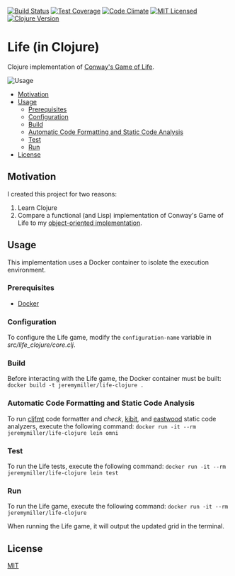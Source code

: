 [![Build Status](https://travis-ci.org/jeremy-miller/life-clojure.svg?branch=master)](https://travis-ci.org/jeremy-miller/life-clojure)
[![Test Coverage](https://coveralls.io/repos/github/jeremy-miller/life-clojure/badge.svg?branch=master)](https://coveralls.io/github/jeremy-miller/life-clojure?branch=master)
[![Code Climate](https://codeclimate.com/github/jeremy-miller/life-clojure/badges/gpa.svg)](https://codeclimate.com/github/jeremy-miller/life-clojure)
[![MIT Licensed](https://img.shields.io/badge/license-MIT-blue.svg)](https://raw.githubusercontent.com/hyperium/hyper/master/LICENSE)
[![Clojure Version](https://img.shields.io/badge/Clojure-1.8.0-blue.svg)]()

# Life (in Clojure)
Clojure implementation of [Conway's Game of Life](https://en.wikipedia.org/wiki/Conway%27s_Game_of_Life).

![Usage](https://github.com/jeremy-miller/life-clojure/blob/master/usage.gif)

- [Motivation](#motivation)
- [Usage](#usage)
  - [Prerequisites](#prerequisites)
  - [Configuration](#configuration)
  - [Build](#build)
  - [Automatic Code Formatting and Static Code Analysis](#automatic-code-formatting-and-static-code-analysis)
  - [Test](#test)
  - [Run](#run)
- [License](#license)

## Motivation
I created this project for two reasons:
1. Learn Clojure
2. Compare a functional (and Lisp) implementation of Conway's Game of Life to my [object-oriented implementation](https://github.com/jeremy-miller/life-python).

## Usage
This implementation uses a Docker container to isolate the execution environment.

### Prerequisites
- [Docker](https://docs.docker.com/engine/installation/)

### Configuration
To configure the Life game, modify the ```configuration-name``` variable in *src/life_clojure/core.clj*.

### Build
Before interacting with the Life game, the Docker container must be built: ```docker build -t jeremymiller/life-clojure .```

### Automatic Code Formatting and Static Code Analysis
To run [cljfmt](https://github.com/weavejester/cljfmt) code formatter and *check*, [kibit](https://github.com/jonase/kibit), and [eastwood](https://github.com/jonase/eastwood) static code analyzers,
execute the following command: ```docker run -it --rm jeremymiller/life-clojure lein omni```

### Test
To run the Life tests, execute the following command: ```docker run -it --rm jeremymiller/life-clojure lein test```

### Run
To run the Life game, execute the following command: ```docker run -it --rm  jeremymiller/life-clojure```

When running the Life game, it will output the updated grid in the terminal.

## License
[MIT](https://github.com/jeremy-miller/life-clojure/blob/master/LICENSE)
